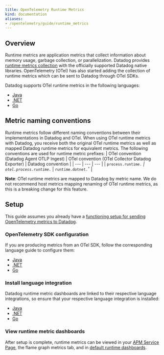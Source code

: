 ```yaml
---
title: OpenTelemetry Runtime Metrics
kind: documentation
aliases:
- /opentelemetry/guide/runtime_metrics
---
```


## Overview

Runtime metrics are application metrics that collect information about memory usage, garbage collection, or parallelization. Datadog provides [runtime metrics collection](https://docs.datadoghq.com/tracing/metrics/runtime_metrics/) with the officially supported Datadog native libraries. OpenTelemetry (OTel) has also started adding the collection of runtime metrics which can be sent to Datadog through OTel SDKs.

Datadog supports OTel runtime metrics in the following languages:
- [Java][1]
- [.NET][2]
- [Go][3]

## Metric naming conventions

Runtime metrics follow different naming conventions between their implementations in Datadog and OTel.
When using OTel runtime metrics with Datadog, you receive both the original OTel runtime metrics as well as mapped Datadog runtime metrics for equivalent metrics.
The following conventions are used for runtime metric prefixes:
| OTel convention (Datadog Agent OTLP Ingest) | OTel convention (OTel Collector Datadog Exporter) |  Datadog convention |
| --- | --- | --- |
| <code>process.runtime.<sup>*</sup></code> | <code>otel.process.runtime.<sup>*</sup></code> | <code>runtime.dotnet.<sup>*</sup></code> |

**Note**: OTel runtime metrics are mapped to Datadog by metric name. We do not recommend host metrics mapping renaming of OTel runtime metrics, as this is a breaking change for this feature.

## Setup

This guide assumes you already have a [functioning setup for sending OpenTelemetry metrics to Datadog][4].

### OpenTelemetry SDK configuration

If you are producing metrics from an OTel SDK, follow the corresponding language guide to configure them:
- [Java][1]
- [.NET][2]
- [Go][3]

### Install language integration

Datadog runtime metric dashboards are linked to their respective language integrations, so ensure that your respective language integration is installed:
- [Java](https://app.datadoghq.com/integrations/java)
- [.NET](https://app.datadoghq.com/integrations/dotnet)
- [Go](https://app.datadoghq.com/integrations/go)

### View runtime metric dashboards

After setup is complete, runtime metrics can be viewed in your [APM Service Page](https://app.datadoghq.com/apm/services), the flame graph metrics tab, and in [default runtime dashboards](https://app.datadoghq.com/dash/integration/256/jvm-metrics).

[1]: /opentelemetry/guide/runtime_metrics/java
[2]: /opentelemetry/guide/runtime_metrics/dotnet
[3]: /opentelemetry/guide/runtime_metrics/go
[4]: /opentelemetry/otel_metrics

